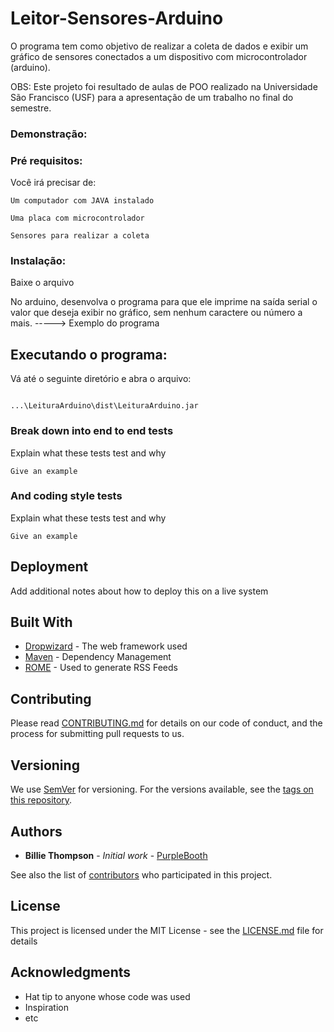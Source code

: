 # Leitor-Sensores-Arduino 
O programa tem como objetivo de realizar a coleta de dados e exibir um gráfico de sensores conectados a um dispositivo com microcontrolador (arduino).

OBS: Este projeto foi resultado de aulas de POO realizado na Universidade São Francisco (USF) para a apresentação de um trabalho no final do semestre. 



### Demonstração:




### Pré requisitos:

Você irá precisar de:

```
Um computador com JAVA instalado
```

```
Uma placa com microcontrolador
```

```
Sensores para realizar a coleta
```

### Instalação:
Baixe o arquivo

No arduino, desenvolva o programa para que ele imprime na saída serial o valor que deseja exibir no gráfico, sem nenhum caractere ou número a mais.
-----> Exemplo do programa

## Executando o programa:
Vá até o seguinte diretório e abra o arquivo:
```

...\LeituraArduino\dist\LeituraArduino.jar

```




### Break down into end to end tests

Explain what these tests test and why

```
Give an example
```

### And coding style tests

Explain what these tests test and why

```
Give an example
```

## Deployment

Add additional notes about how to deploy this on a live system

## Built With

* [Dropwizard](http://www.dropwizard.io/1.0.2/docs/) - The web framework used
* [Maven](https://maven.apache.org/) - Dependency Management
* [ROME](https://rometools.github.io/rome/) - Used to generate RSS Feeds

## Contributing

Please read [CONTRIBUTING.md](https://gist.github.com/PurpleBooth/b24679402957c63ec426) for details on our code of conduct, and the process for submitting pull requests to us.

## Versioning

We use [SemVer](http://semver.org/) for versioning. For the versions available, see the [tags on this repository](https://github.com/your/project/tags). 

## Authors

* **Billie Thompson** - *Initial work* - [PurpleBooth](https://github.com/PurpleBooth)

See also the list of [contributors](https://github.com/your/project/contributors) who participated in this project.

## License

This project is licensed under the MIT License - see the [LICENSE.md](LICENSE.md) file for details

## Acknowledgments

* Hat tip to anyone whose code was used
* Inspiration
* etc

